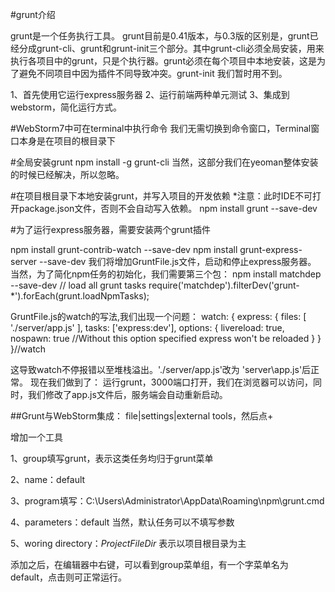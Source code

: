 #grunt介绍

grunt是一个任务执行工具。
grunt目前是0.41版本，与0.3版的区别是，grunt已经分成grunt-cli、grunt和grunt-init三个部分。其中grunt-cli必须全局安装，用来
执行各项目中的grunt，只是个执行器。grunt必须在每个项目中本地安装，这是为了避免不同项目中因为插件不同导致冲突。grunt-init
    我们暂时用不到。

1、首先使用它运行express服务器
2、运行前端两种单元测试
3、集成到webstorm，简化运行方式。

#WebStorm7中可在terminal中执行命令
我们无需切换到命令窗口，Terminal窗口本身是在项目的根目录下

#全局安装grunt
    npm install -g grunt-cli
    当然，这部分我们在yeoman整体安装的时候已经解决，所以忽略。
    
#在项目根目录下本地安装grunt，并写入项目的开发依赖
*注意：此时IDE不可打开package.json文件，否则不会自动写入依赖。
npm install grunt  --save-dev

#为了运行express服务器，需要安装两个grunt插件

npm install grunt-contrib-watch --save-dev
npm install grunt-express-server --save-dev
我们将增加GruntFile.js文件，启动和停止express服务器。
当然，为了简化npm任务的初始化，我们需要第三个包：
npm install matchdep --save-dev
// load all grunt tasks
require('matchdep').filterDev('grunt-*').forEach(grunt.loadNpmTasks);

GruntFile.js的watch的写法,我们出现一个问题：
 watch: {
            express: {
                files: [
                    './server/app.js'
                ],
                tasks: ['express:dev'],
                options: {
                    livereload: true,
                    nospawn: true //Without this option specified express won't be reloaded
                }
            }
        }//watch

 这导致watch不停报错以至堆栈溢出。'./server/app.js'改为 'server\\app.js'后正常。
 现在我们做到了：
     运行grunt，3000端口打开，我们在浏览器可以访问，同时，我们修改了app.js文件后，服务端会自动重新启动。
     
     
##Grunt与WebStorm集成：
file|settings|external tools，然后点+

增加一个工具


1、group填写grunt，表示这类任务均归于grunt菜单

2、name：default

3、program填写：C:\Users\Administrator\AppData\Roaming\npm\grunt.cmd

4、parameters：default   当然，默认任务可以不填写参数

5、woring directory：$ProjectFileDir$   表示以项目根目录为主


添加之后，在编辑器中右键，可以看到group菜单组，有一个字菜单名为default，点击则可正常运行。
